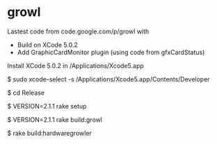# growl
Lastest code from code.google.com/p/growl with
- Build on XCode 5.0.2
- Add GraphicCardMonitor plugin (using code from gfxCardStatus)

Install XCode 5.0.2 in /Applications/Xcode5.app

$ sudo xcode-select -s /Applications/Xcode5.app/Contents/Developer

$ cd Release  

$ VERSION=2.1.1 rake setup

$ VERSION=2.1.1 rake build:growl

$ rake build:hardwaregrowler
